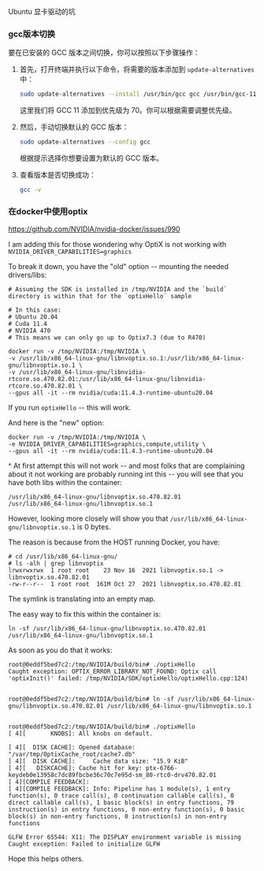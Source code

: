 Ubuntu 显卡驱动的坑

### gcc版本切换

要在已安装的 GCC 版本之间切换，你可以按照以下步骤操作：

1. 首先，打开终端并执行以下命令，将需要的版本添加到 `update-alternatives` 中：

   ```bash
   sudo update-alternatives --install /usr/bin/gcc gcc /usr/bin/gcc-11 70
   ```

   

   这里我们将 GCC 11 添加到优先级为 70。你可以根据需要调整优先级。

2. 然后，手动切换默认的 GCC 版本：

   ```bash
   sudo update-alternatives --config gcc
   ```

   

   根据提示选择你想要设置为默认的 GCC 版本。

3. 查看版本是否切换成功：

   ```bash
   gcc -v
   ```



### 在docker中使用optix

https://github.com/NVIDIA/nvidia-docker/issues/990

I am adding this for those wondering why OptiX is not working with `NVIDIA_DRIVER_CAPABILITIES=graphics`

To break it down, you have the "old" option -- mounting the needed drivers/libs:

```
# Assuming the SDK is installed in /tmp/NVIDIA and the `build` directory is within that for the `optixHello` sample

# In this case:
# Ubuntu 20.04
# Cuda 11.4
# NVIDIA 470
# This means we can only go up to Optix7.3 (due to R470)

docker run -v /tmp/NVIDIA:/tmp/NVIDIA \
-v /usr/lib/x86_64-linux-gnu/libnvoptix.so.1:/usr/lib/x86_64-linux-gnu/libnvoptix.so.1 \
-v /usr/lib/x86_64-linux-gnu/libnvidia-rtcore.so.470.82.01:/usr/lib/x86_64-linux-gnu/libnvidia-rtcore.so.470.82.01 \
--gpus all -it --rm nvidia/cuda:11.4.3-runtime-ubuntu20.04
```



If you run `optixHello` -- this will work.

And here is the "new" option:

```
docker run -v /tmp/NVIDIA:/tmp/NVIDIA \
-e NVIDIA_DRIVER_CAPABILITIES=graphics,compute,utility \
--gpus all -it --rm nvidia/cuda:11.4.3-runtime-ubuntu20.04
```



^ At first attempt this will not work -- and most folks that are complaining about it not working are probably running int this -- you will see that you have both libs within the container:

```
/usr/lib/x86_64-linux-gnu/libnvoptix.so.470.82.01
/usr/lib/x86_64-linux-gnu/libnvoptix.so.1
```



However, looking more closely will show you that `/usr/lib/x86_64-linux-gnu/libnvoptix.so.1` is 0 bytes.

The reason is because from the HOST running Docker, you have:

```
# cd /usr/lib/x86_64-linux-gnu/
# ls -alh | grep libnvoptix
lrwxrwxrwx  1 root root    23 Nov 16  2021 libnvoptix.so.1 -> libnvoptix.so.470.82.01
-rw-r--r--  1 root root  161M Oct 27  2021 libnvoptix.so.470.82.01
```



The symlink is translating into an empty map.

The easy way to fix this within the container is:

```
ln -sf /usr/lib/x86_64-linux-gnu/libnvoptix.so.470.82.01 /usr/lib/x86_64-linux-gnu/libnvoptix.so.1
```



As soon as you do that it works:

```
root@0eddf5bed7c2:/tmp/NVIDIA/build/bin# ./optixHello 
Caught exception: OPTIX_ERROR_LIBRARY_NOT_FOUND: Optix call 'optixInit()' failed: /tmp/NVIDIA/SDK/optixHello/optixHello.cpp:124)


root@0eddf5bed7c2:/tmp/NVIDIA/build/bin# ln -sf /usr/lib/x86_64-linux-gnu/libnvoptix.so.470.82.01 /usr/lib/x86_64-linux-gnu/libnvoptix.so.1


root@0eddf5bed7c2:/tmp/NVIDIA/build/bin# ./optixHello 
[ 4][       KNOBS]: All knobs on default.

[ 4][  DISK CACHE]: Opened database: "/var/tmp/OptixCache_root/cache7.db"
[ 4][  DISK CACHE]:     Cache data size: "15.9 KiB"
[ 4][   DISKCACHE]: Cache hit for key: ptx-6766-keydeb0e13958c7dc89fbcbe36c70c7e95d-sm_80-rtc0-drv470.82.01
[ 4][COMPILE FEEDBACK]: 
[ 4][COMPILE FEEDBACK]: Info: Pipeline has 1 module(s), 1 entry function(s), 0 trace call(s), 0 continuation callable call(s), 0 direct callable call(s), 1 basic block(s) in entry functions, 79 instruction(s) in entry functions, 0 non-entry function(s), 0 basic block(s) in non-entry functions, 0 instruction(s) in non-entry functions

GLFW Error 65544: X11: The DISPLAY environment variable is missing
Caught exception: Failed to initialize GLFW
```

Hope this helps others.